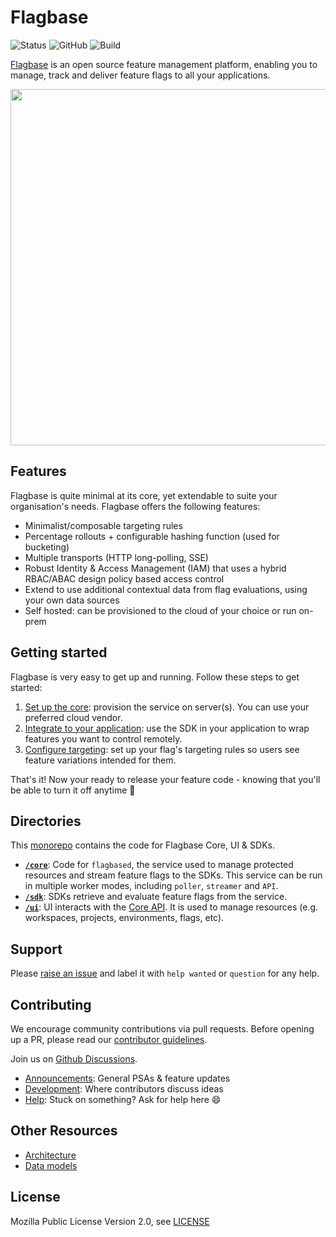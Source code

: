# Flagbase
![Status](https://img.shields.io/badge/status-MVP-inactive)
![GitHub](https://img.shields.io/github/license/flagbase/flagbase)
![Build](https://img.shields.io/github/workflow/status/flagbase/flagbase/ci-flagbase-core)

[Flagbase](https://flagbase.com) is an open source feature management platform, enabling you to manage, track and deliver feature flags to all your applications.

<div align="center">
  <img width="570px"  src="./www/content/assets/docs/intro/readme-banner.svg" /></br>
</div>

## Features

Flagbase is quite minimal at its core, yet extendable to suite your organisation's needs. Flagbase offers the following features:
* Minimalist/composable targeting rules
* Percentage rollouts + configurable hashing function (used for bucketing)
* Multiple transports (HTTP long-polling, SSE)
* Robust Identity & Access Management (IAM) that uses a hybrid RBAC/ABAC design policy based access control
* Extend to use additional contextual data from flag evaluations, using your own data sources
* Self hosted: can be provisioned to the cloud of your choice or run on-prem

## Getting started
Flagbase is very easy to get up and running. Follow these steps to get started:
1. [Set up the core](https://flagbase.com/docs/core/setup): provision the service on server(s). You can use your preferred cloud vendor.
2. [Integrate to your application](https://flagbase.com/docs/sdk/overview): use the SDK in your application to wrap features you want to control remotely.
3. [Configure targeting](https://flagbase.com/docs/guides/targeting): set up your flag's targeting rules so users see feature variations intended for them.

That's it! Now your ready to release your feature code - knowing that you'll be able to turn it off anytime 🚀

## Directories
This [monorepo](https://en.wikipedia.org/wiki/Monorepo) contains the code for Flagbase Core, UI & SDKs.
* **[`/core`](./core/README.md)**: Code for `flagbased`, the service used to manage protected resources and stream feature flags to the SDKs. This service can be run in multiple worker modes, including `poller`, `streamer` and `API`.
* **[`/sdk`](./sdk/README.md)**: SDKs retrieve and evaluate feature flags from the service.
* **[`/ui`](./ui/README.md)**: UI interacts with the [Core API](https://flagbase.com/docs/api). It is used to manage resources (e.g. workspaces, projects, environments, flags, etc).

## Support
Please [raise an issue](https://github.com/flagbase/flagbase/issues) and label it with `help wanted` or `question` for any help.

## Contributing
We encourage community contributions via pull requests. Before opening up a PR, please read our [contributor guidelines](https://flagbase.com/dev/intro/workflow#contributing).

Join us on [Github Discussions](https://github.com/flagbase/flagbase/discussions).
* [Announcements](https://github.com/flagbase/flagbase/discussions/categories/announcements):  General PSAs & feature updates
* [Development](https://github.com/flagbase/flagbase/discussions/categories/dev): Where contributors discuss ideas
* [Help](https://github.com/flagbase/flagbase/discussions/categories/help): Stuck on something? Ask for help here 😄

## Other Resources
* [Architecture](https://flagbase.com/dev/core/architecture)
* [Data models](https://flagbase.com/dev/core/data-models)

## License
Mozilla Public License Version 2.0, see [LICENSE](./LICENSE)
